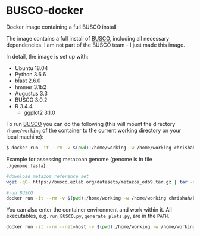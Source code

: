 # BUSCO-docker
Docker image containing a full BUSCO install

The image contains a full install of [BUSCO](https://busco.ezlab.org/), including all necessary dependencies. I am not part of the BUSCO team - I just made this image.

In detail, the image is set up with:
 - Ubuntu 18.04
 - Python 3.6.6
 - blast 2.6.0
 - hmmer 3.1b2
 - Augustus 3.3
 - BUSCO 3.0.2
 - R 3.4.4
   - ggplot2 3.1.0

To run [BUSCO](https://busco.ezlab.org/) you can do the following (this will mount the directory `/home/working` of the container to the current working directory on your local machine):
```bash
$ docker run -it --rm -v $(pwd):/home/working -w /home/working chrishah/busco-docker run_BUSCO.py
```

Example for assessing metazoan genome (genome is in file `./genome.fasta`):
```bash
#download metazoa reference set
wget -qO- https://busco.ezlab.org/datasets/metazoa_odb9.tar.gz | tar -xvz

#run BUSCO
docker run -it --rm -v $(pwd):/home/working -w /home/working chrishah/busco-docker run_BUSCO.py --in ./genome.fasta --out genome.BUSCO -l ./metazoa_odb9 --mode genome
```

You can also enter the container environment and work within it. All executables, e.g. `run_BUSCO.py`, `generate_plots.py`, are in the `PATH`.
```bash
docker run -it --rm --net=host -v $(pwd):/home/working -w /home/working chrishah/busco-docker /bin/bash
```


